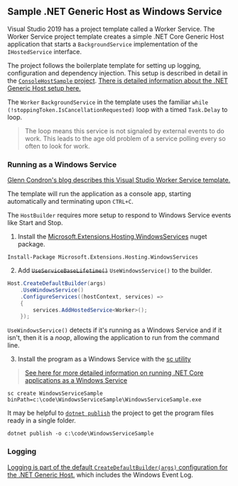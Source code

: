 ﻿## Sample .NET Generic Host as Windows Service

Visual Studio 2019 has a project template called a Worker Service. The Worker Service project template creates a simple .NET Core Generic Host application that starts a `BackgroundService` implementation of the `IHostedService` interface.

The project follows the boilerplate template for setting up logging, configuration and dependency injection. This setup is described in detail in the [`ConsoleHostSample` project](https://github.com/JeffEmery/ConsoleHostSample). [There is detailed information about the .NET Generic Host setup here.](https://docs.microsoft.com/en-us/aspnet/core/fundamentals/host/generic-host?view=aspnetcore-5.0)

The `Worker` `BackgroundService` in the template uses the familiar `while (!stoppingToken.IsCancellationRequested)` loop with a timed `Task.Delay` to loop.

> The loop means this service is not signaled by external events to do work. This leads to the age old problem of a service polling every so often to look for work.

### Running as a Windows Service

[Glenn Condron's blog describes this Visual Studio Worker Service template.](https://devblogs.microsoft.com/aspnet/net-core-workers-as-windows-services/)

The template will run the application as a console app, starting automatically and terminating upon `CTRL+C`.

The `HostBuilder` requires more setup to respond to Windows Service events like Start and Stop.

1. Install the [Microsoft.Extensions.Hosting.WindowsServices](https://www.nuget.org/packages/Microsoft.Extensions.Hosting.WindowsServices/) nuget package.

```
Install-Package Microsoft.Extensions.Hosting.WindowsServices
```

2. Add ~~`UseServiceBaseLifetime()`~~ `UseWindowsService()` to the builder.

```csharp
Host.CreateDefaultBuilder(args)
    .UseWindowsService()
    .ConfigureServices((hostContext, services) =>
    {
        services.AddHostedService<Worker>();
    });
```

`UseWindowsService()` detects if it's running as a Windows Service and if it isn't, then it is a *noop*, allowing the application to run from the command line.

3. Install the program as a Windows Service with the [sc utility](https://docs.microsoft.com/en-us/windows-server/administration/windows-commands/sc-create)

> [See here for more detailed information on running .NET Core applications as a Windows Service](https://docs.microsoft.com/en-us/aspnet/core/host-and-deploy/windows-service?view=aspnetcore-2.2&tabs=visual-studio)

```
sc create WindowsServiceSample binPath=c:\code\WindowsServiceSample\WindowsServiceSample.exe
```

It may be helpful to [`dotnet publish`](https://docs.microsoft.com/en-us/dotnet/core/tools/dotnet-publish) the project to get the program files ready in a single folder.

```
dotnet publish -o c:\code\WindowsServiceSample
```

### Logging

[Logging is part of the default `CreateDefaultBuilder(args)` configuration for the .NET Generic Host.](https://docs.microsoft.com/en-us/aspnet/core/fundamentals/logging/?view=aspnetcore-5.0#logging-providers) which includes the Windows Event Log.


 









